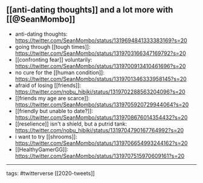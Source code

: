 ## [[anti-dating thoughts]] and a lot more with [[@SeanMombo]]
- anti-dating thoughts: https://twitter.com/SeanMombo/status/1319694841333383169?s=20
- going through [[tough times]]: https://twitter.com/SeanMombo/status/1319703166347169792?s=20
- [[confronting fear]] voluntarily: https://twitter.com/SeanMombo/status/1319700913410461696?s=20
- no cure for the [[human condition]]: https://twitter.com/SeanMombo/status/1319701346333958145?s=20
- afraid of losing [[friends]]: https://twitter.com/nobu_hibiki/status/1319702288563204096?s=20
- [[friends my age are scarce]]: https://twitter.com/SeanMombo/status/1319705920729944064?s=20
- [[friendly but unable to date?]]: https://twitter.com/SeanMombo/status/1319708676014354432?s=20
- [[reselience]] isn't a shield, but a putrid tank: https://twitter.com/nobu_hibiki/status/1319704790167764992?s=20
- i want to try [[shrooms]]: https://twitter.com/SeanMombo/status/1319706654993244162?s=20
- [[HealthyGamerGG]]: https://twitter.com/SeanMombo/status/1319707515970609161?s=20

___
tags: #twitterverse 
[[2020-tweets]]